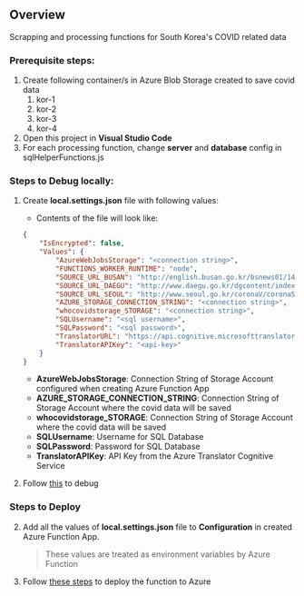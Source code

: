 ## Overview
Scrapping and processing functions for South Korea's COVID related data

### Prerequisite steps:
1. Create following container/s in Azure Blob Storage created to save covid data
    1. kor-1
    2. kor-2
    3. kor-3
    4. kor-4
2. Open this project in **Visual Studio Code**
3. For each processing function, change **server** and **database** config in sqlHelperFunctions.js

### Steps to Debug locally:
1. Create **local.settings.json** file with following values:
    - Contents of the file will look like:
    ```json
    {
        "IsEncrypted": false,
        "Values": {
            "AzureWebJobsStorage": "<connection string>",
            "FUNCTIONS_WORKER_RUNTIME": "node",
            "SOURCE_URL_BUSAN": "http://english.busan.go.kr/bsnews01/1418806",
            "SOURCE_URL_DAEGU": "http://www.daegu.go.kr/dgcontent/index.do?menu_id=00936598&menu_link=/icms/bbs/selectBoardList.do&bbsId=BBS_02092",
            "SOURCE_URL_SEOUL": "http://www.seoul.go.kr/coronaV/coronaStatus.do",
            "AZURE_STORAGE_CONNECTION_STRING": "<connection string>",
            "whocovidstorage_STORAGE": "<connection string>",
            "SQLUsername": "<sql username>",
            "SQLPassword": "<sql password>",
            "TranslatorURL": "https://api.cognitive.microsofttranslator.com/translate?api-version=3.0&from=ko&to=en",
            "TranslatorAPIKey": "<api-key>"
        }
    }
    ```
    - **AzureWebJobsStorage**: Connection String of Storage Account configured when creating Azure Function App
    - **AZURE_STORAGE_CONNECTION_STRING**: Connection String of Storage Account where the covid data will be saved
    - **whocovidstorage_STORAGE**: Connection String of Storage Account where the covid data will be saved
    - **SQLUsername**: Username for SQL Database
    - **SQLPassword**: Password for SQL Database
    - **TranslatorAPIKey**: API Key from the Azure Translator Cognitive Service

2. Follow [this](https://docs.microsoft.com/en-us/azure/javascript/tutorial-vscode-serverless-node-03) to debug


### Steps to Deploy

2. Add all the values of **local.settings.json** file to **Configuration** in created Azure Function App.       
    > These values are treated as environment variables by Azure Function

5. Follow [these steps](https://docs.microsoft.com/en-us/azure/javascript/tutorial-vscode-serverless-node-04) to deploy the function to Azure